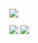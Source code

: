 ![](https://visitor-badge.glitch.me/badge?page_id=Morty-debug/)

![](https://github-readme-stats.vercel.app/api/top-langs/?username=Morty-debug&langs_count=8&theme=tokyonight)
![](https://github-readme-stats.vercel.app/api?username=Morty-debug&show_icons=true&theme=tokyonight)
